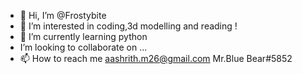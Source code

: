 - 👋 Hi, I’m @Frostybite
- 👀 I’m interested in coding,3d modelling and reading !
- 🌱 I’m currently learning python 
-    I’m looking to collaborate on ...
- 📫 How to reach me  aashrith.m26@gmail.com 
                       Mr.Blue Bear#5852
                       

<!---
FrostGithu/FrostGithu is a ✨ special ✨ repository because its `README.md` (this file) appears on your GitHub profile.
You can click the Preview link to take a look at your changes.
--->
